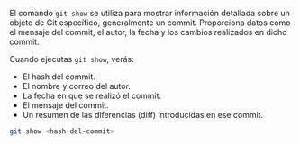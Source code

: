 El comando `git show` se utiliza para mostrar información detallada sobre un objeto de Git específico, generalmente un commit. Proporciona datos como el mensaje del commit, el autor, la fecha y los cambios realizados en dicho commit.

Cuando ejecutas `git show`, verás:
- El hash del commit.
- El nombre y correo del autor.
- La fecha en que se realizó el commit.
- El mensaje del commit.
- Un resumen de las diferencias (diff) introducidas en ese commit.

```bash
git show <hash-del-commit>
```